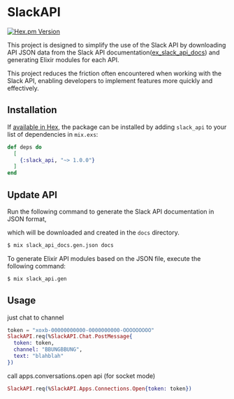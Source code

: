 # SlackAPI

[![Hex.pm Version](https://img.shields.io/hexpm/v/slack_api.svg)](https://hex.pm/packages/slack_api)
 

This project is designed to simplify the use of the Slack API by downloading API JSON data from the Slack API documentation([ex_slack_api_docs](https://github.com/inooid/ex_slack_api_docs)) and generating Elixir modules for each API. 

This project reduces the friction often encountered when working with the Slack API, enabling developers to implement features more quickly and effectively.

## Installation

If [available in Hex](https://hex.pm/docs/publish), the package can be installed
by adding `slack_api` to your list of dependencies in `mix.exs`:

```elixir
def deps do
  [
    {:slack_api, "~> 1.0.0"}
  ]
end
```

## Update API
Run the following command to generate the Slack API documentation in JSON format, 

which will be downloaded and created in the `docs` directory.

```bash
$ mix slack_api_docs.gen.json docs
```

To generate Elixir API modules based on the JSON file, execute the following command:
```bash
$ mix slack_api.gen
```

## Usage

just chat to channel
```elixir
token = "xoxb-00000000000-0000000000-OOOOOOOOO"
SlackAPI.req(%SlackAPI.Chat.PostMessage{
  token: token,
  channel: "BBUNGBBUNG",
  text: "blahblah"
})
```

call apps.conversations.open api (for socket mode)
```elixir
SlackAPI.req(%SlackAPI.Apps.Connections.Open{token: token})
```


